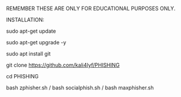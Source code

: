 REMEMBER THESE ARE ONLY FOR EDUCATIONAL PURPOSES ONLY.

INSTALLATION:

sudo apt-get update

sudo apt-get upgrade -y

sudo apt install git

git clone https://github.com/kali4lyf/PHISHING

cd PHISHING

bash zphisher.sh / bash socialphish.sh / bash maxphisher.sh 
